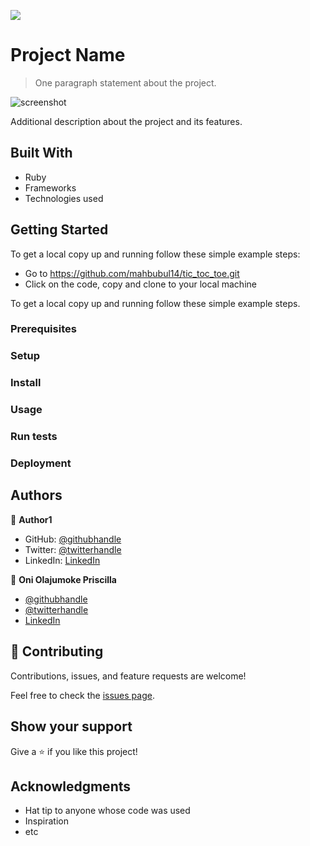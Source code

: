 ![](https://img.shields.io/badge/Microverse-blueviolet)

# Project Name

> One paragraph statement about the project.

![screenshot](./app_screenshot.png)

Additional description about the project and its features.

## Built With

- Ruby
- Frameworks
- Technologies used



## Getting Started

To get a local copy up and running follow these simple example steps:
- Go to https://github.com/mahbubul14/tic_toc_toe.git
- Click on the code, copy and clone to your local machine

To get a local copy up and running follow these simple example steps.

### Prerequisites

### Setup

### Install

### Usage

### Run tests

### Deployment



## Authors

👤 **Author1**

- GitHub: [@githubhandle](https://github.com/githubhandle)
- Twitter: [@twitterhandle](https://twitter.com/twitterhandle)
- LinkedIn: [LinkedIn](https://linkedin.com/in/linkedinhandle)

👤 **Oni Olajumoke Priscilla**

- [@githubhandle](https://github.com/prolajumokeoni)
- [@twitterhandle](https://twitter.com/prolajumokeoni)
- [LinkedIn](https://www.linkedin.com/in/olajumoke-priscilla-oni-44a48b162/)

## 🤝 Contributing

Contributions, issues, and feature requests are welcome!

Feel free to check the [issues page](https://github.com/mahbubul14/tic_toc_toe/issues).

## Show your support

Give a ⭐️ if you like this project!

## Acknowledgments

- Hat tip to anyone whose code was used
- Inspiration
- etc

